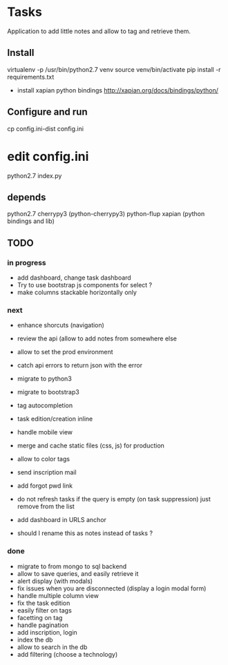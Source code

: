 # Tasks

Application to add little notes and allow to tag and retrieve them.

## Install

virtualenv -p /usr/bin/python2.7 venv
source venv/bin/activate
pip install -r requirements.txt

+ install xapian python bindings http://xapian.org/docs/bindings/python/

## Configure and run

cp config.ini-dist config.ini
# edit config.ini
python2.7 index.py

## depends

python2.7
cherrypy3 (python-cherrypy3)
python-flup
xapian (python bindings and lib)

## TODO

### in progress

 * add dashboard, change task dashboard
 * Try to use bootstrap js components for select ?
 * make columns stackable horizontally only

### next

 * enhance shorcuts (navigation)
 * review the api (allow to add notes from somewhere else
 * allow to set the prod environment
 * catch api errors to return json with the error
 * migrate to python3
 * migrate to bootstrap3
 * tag autocompletion
 * task edition/creation inline
 * handle mobile view
 * merge and cache static files (css, js) for production
 * allow to color tags
 * send inscription mail
 * add forgot pwd link
 * do not refresh tasks if the query is empty (on task suppression) just remove from the list
 * add dashboard in URLS anchor

 * should I rename this as notes instead of tasks ?

### done

 * migrate to from mongo to sql backend
 * allow to save queries, and easily retrieve it
 * alert display (with modals)
 * fix issues when you are disconnected (display a login modal form)
 * handle multiple column view
 * fix the task edition
 * easily filter on tags
 * facetting on tag
 * handle pagination
 * add inscription, login
 * index the db
 * allow to search in the db
 * add filtering (choose a technology)

